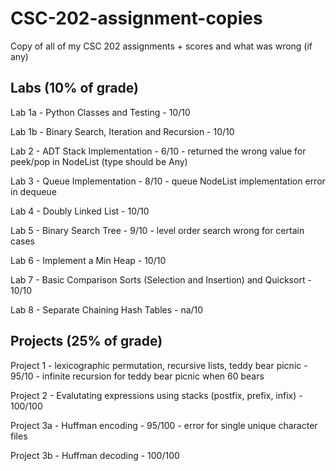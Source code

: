 # CSC-202-assignment-copies
Copy of all of my CSC 202 assignments + scores and what was wrong (if any)

Labs (10% of grade)
-------------------
Lab 1a - Python Classes and Testing - 10/10 

Lab 1b - Binary Search, Iteration and Recursion - 10/10 

Lab 2 - ADT Stack Implementation - 6/10 - returned the wrong value for peek/pop in NodeList (type should be Any)

Lab 3 - Queue Implementation - 8/10 - queue NodeList implementation error in dequeue

Lab 4 - Doubly Linked List - 10/10

Lab 5 - Binary Search Tree - 9/10 - level order search wrong for certain cases

Lab 6 - Implement a Min Heap - 10/10

Lab 7 - Basic Comparison Sorts (Selection and Insertion) and Quicksort - 10/10

Lab 8 - Separate Chaining Hash Tables - na/10


Projects (25% of grade)
-------------------
Project 1 - lexicographic permutation, recursive lists, teddy bear picnic - 95/10 - infinite recursion for teddy bear picnic when 60 bears

Project 2 - Evalutating expressions using stacks (postfix, prefix, infix) - 100/100

Project 3a - Huffman encoding - 95/100 - error for single unique character files

Project 3b - Huffman decoding - 100/100

